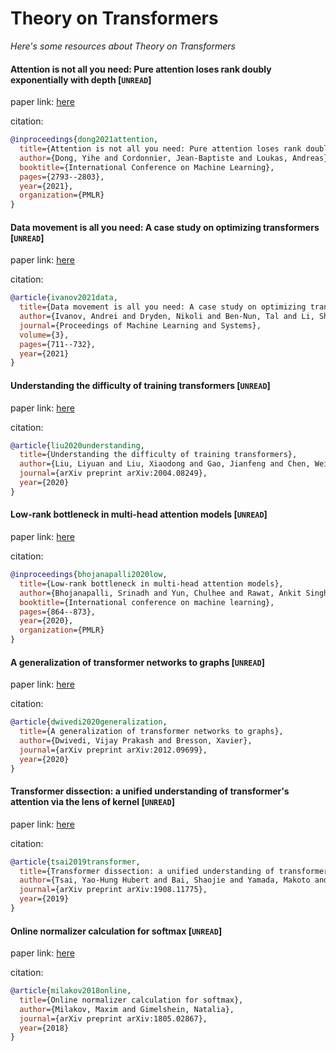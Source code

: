 # Theory on Transformers
*Here's some resources about Theory on Transformers*

#### Attention is not all you need: Pure attention loses rank doubly exponentially with depth [`UNREAD`]

paper link: [here](http://proceedings.mlr.press/v139/dong21a/dong21a.pdf)

citation: 
```bibtex
@inproceedings{dong2021attention,
  title={Attention is not all you need: Pure attention loses rank doubly exponentially with depth},
  author={Dong, Yihe and Cordonnier, Jean-Baptiste and Loukas, Andreas},
  booktitle={International Conference on Machine Learning},
  pages={2793--2803},
  year={2021},
  organization={PMLR}
}
```

#### Data movement is all you need: A case study on optimizing transformers [`UNREAD`]

paper link: [here](https://proceedings.mlsys.org/paper_files/paper/2021/file/bc86e95606a6392f51f95a8de106728d-Paper.pdf)

citation: 
```bibtex
@article{ivanov2021data,
  title={Data movement is all you need: A case study on optimizing transformers},
  author={Ivanov, Andrei and Dryden, Nikoli and Ben-Nun, Tal and Li, Shigang and Hoefler, Torsten},
  journal={Proceedings of Machine Learning and Systems},
  volume={3},
  pages={711--732},
  year={2021}
}
```



#### Understanding the difficulty of training transformers [`UNREAD`]

paper link: [here](https://arxiv.org/pdf/2004.08249)

citation: 
```bibtex
@article{liu2020understanding,
  title={Understanding the difficulty of training transformers},
  author={Liu, Liyuan and Liu, Xiaodong and Gao, Jianfeng and Chen, Weizhu and Han, Jiawei},
  journal={arXiv preprint arXiv:2004.08249},
  year={2020}
}
```
    
   

#### Low-rank bottleneck in multi-head attention models [`UNREAD`]

paper link: [here](http://proceedings.mlr.press/v119/bhojanapalli20a/bhojanapalli20a.pdf)

citation: 
```bibtex
@inproceedings{bhojanapalli2020low,
  title={Low-rank bottleneck in multi-head attention models},
  author={Bhojanapalli, Srinadh and Yun, Chulhee and Rawat, Ankit Singh and Reddi, Sashank and Kumar, Sanjiv},
  booktitle={International conference on machine learning},
  pages={864--873},
  year={2020},
  organization={PMLR}
}
```
    
    

#### A generalization of transformer networks to graphs [`UNREAD`]

paper link: [here](https://arxiv.org/pdf/2012.09699)

citation: 
```bibtex
@article{dwivedi2020generalization,
  title={A generalization of transformer networks to graphs},
  author={Dwivedi, Vijay Prakash and Bresson, Xavier},
  journal={arXiv preprint arXiv:2012.09699},
  year={2020}
}
```
    


#### Transformer dissection: a unified understanding of transformer's attention via the lens of kernel [`UNREAD`]

paper link: [here](https://arxiv.org/pdf/1908.11775)

citation: 
```bibtex
@article{tsai2019transformer,
  title={Transformer dissection: a unified understanding of transformer's attention via the lens of kernel},
  author={Tsai, Yao-Hung Hubert and Bai, Shaojie and Yamada, Makoto and Morency, Louis-Philippe and Salakhutdinov, Ruslan},
  journal={arXiv preprint arXiv:1908.11775},
  year={2019}
}
```


#### Online normalizer calculation for softmax [`UNREAD`]

paper link: [here](https://arxiv.org/pdf/1805.02867)

citation: 
```bibtex
@article{milakov2018online,
  title={Online normalizer calculation for softmax},
  author={Milakov, Maxim and Gimelshein, Natalia},
  journal={arXiv preprint arXiv:1805.02867},
  year={2018}
}
```
     